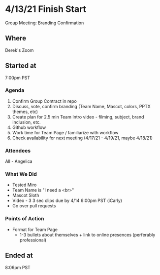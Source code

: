 # 4/13/21 Finish Start
Group Meeting: Branding Confirmation

## Where
Derek's Zoom

## Started at
7:00pm PST

### Agenda
1. Confirm Group Contract in repo
2. Discuss, vote, confirm branding (Team Name, Mascot, colors, PPTX themes, etc)
3. Create plan for 2.5 min Team Intro video - filming, subject, brand inclusion, etc.
4. Github workflow
5. Work time for Team Page / familiarize with workflow
6. Check availability for next meeting (4/17/21 - 4/19/21, maybe 4/18/21) 

### Attendees
All - Angelica

### What We Did
- Tested Miro
- Team Name is "I need a \<br>"
- Mascot Sloth
- Video - 3 3 sec clips due by 4/14 6:00pm PST (iCarly)
- Go over pull requests

### Points of Action
- Format for Team Page
  - 1-3 bullets about themselves + link to online presences (perferably professional)

## Ended at
8:06pm PST 